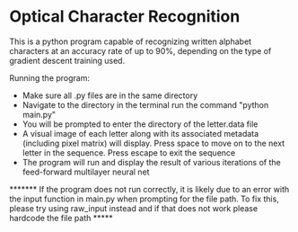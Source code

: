 # Optical Character Recognition

This is a python program capable of recognizing written alphabet characters at an accuracy rate of up to 90%, depending on the type of gradient descent training used.

Running the program: 

- Make sure all .py files are in the same directory 
- Navigate to the directory in the terminal run the command "python main.py"
- You will be prompted to enter the directory of the letter.data file
- A visual image of each letter along with its associated metadata (including pixel matrix) will display. Press space to move on to the    next letter in the sequence. Press escape to exit the sequence
- The program will run and display the result of various iterations of the feed-forward multilayer neural net

******* If the program does not run correctly, it is likely due to an error with the input function in main.py when prompting for the file path. To fix this, please try using raw_input instead and if that does not work please hardcode the file path *****
